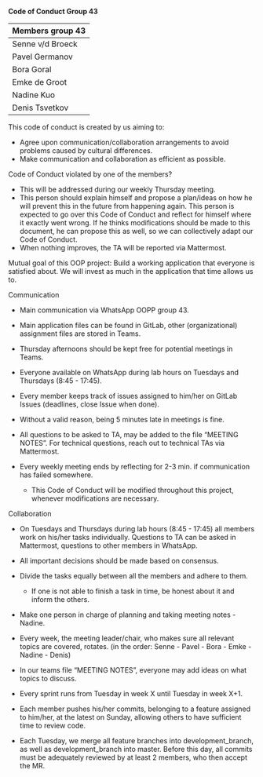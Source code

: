 **Code of Conduct Group 43**

| Members group 43|
| --- |
| Senne v/d Broeck |
| Pavel Germanov |
| Bora Goral |
| Emke de Groot |
| Nadine Kuo |
| Denis Tsvetkov |

This code of conduct is created by us aiming to:

- Agree upon communication/collaboration arrangements to avoid problems caused by cultural differences.
- Make communication and collaboration as efficient as possible.

Code of Conduct violated by one of the members?
- This will be addressed during our weekly Thursday meeting.
- This person should explain himself and propose a plan/ideas on how he will prevent this in the future from happening again. This person is expected to go over this Code of Conduct and reflect for himself where it exactly went wrong. If he thinks modifications should be made to this document, he can propose this as well, so we can collectively adapt our Code of Conduct.
- When nothing improves, the TA will be reported via Mattermost.

Mutual goal of this OOP project:
Build a working application that everyone is satisfied about. We will invest as much in the application that time allows us to.

Communication

* Main communication via WhatsApp OOPP group 43.


* Main application files can be found in GitLab, other (organizational) assignment files are stored in Teams.


* Thursday afternoons should be kept free for potential meetings in Teams.


* Everyone available on WhatsApp during lab hours on Tuesdays and Thursdays (8:45 - 17:45).


* Every member keeps track of issues assigned to him/her on GitLab Issues (deadlines, close Issue when done).


* Without a valid reason, being 5 minutes late in meetings is fine.


* All questions to be asked to TA, may be added to the file “MEETING NOTES”. For technical questions, reach out to technical TAs via Mattermost.


* Every weekly meeting ends by reflecting for 2-3 min. if communication has failed somewhere.
  - This Code of Conduct will be modified throughout this project, whenever modifications are necessary.



Collaboration


* On Tuesdays and Thursdays during lab hours (8:45 - 17:45) all members work on his/her tasks individually. Questions to TA can be asked in Mattermost, questions to other members in WhatsApp.


* All important decisions should be made based on consensus.


* Divide the tasks equally between all the members and adhere to them.
  - If one is not able to finish a task in time, be honest about it and inform the others.


* Make one person in charge of planning and taking meeting notes - Nadine.


* Every week, the meeting leader/chair, who makes sure all relevant topics are covered, rotates. (in the order: Senne - Pavel - Bora - Emke - Nadine - Denis)


* In our teams file “MEETING NOTES”, everyone may add ideas on what topics to discuss.


* Every sprint runs from Tuesday in week X until Tuesday in week X+1.


* Each member pushes his/her commits, belonging to a feature assigned to him/her, at the latest on Sunday, allowing others to have sufficient time to review code.


* Each Tuesday, we merge all feature branches into development_branch, as well as development_branch into master. Before this day, all commits must be adequately reviewed by at least 2 members, who then accept the MR. 

